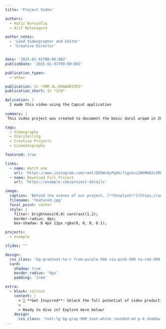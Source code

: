 ```yaml
---
title: 'Project Video'

authors:
  - Hafiz Nursyafiq
  - Alif Notonegoro

author_notes:
  - 'Lead Videographer and Editor'
  - 'Creative Director'


date: '2025-01-01T00:00:00Z'
publishDate: '2025-01-01T00:00:00Z'

publication_types:
  - other

publication: In *IMM AL-KHAWARIZMI*
publication_short: In *ICW*

Aplication: |
  I made this video using the Capcut application
  
summary: |
 This video project was created to document the basic darul arqam in 2025

tags:
  - Videography
  - Storytelling
  - Creative Projects
  - Cinematography

featured: true

links:
  - name: Watch one
    url: 'https://www.instagram.com/reel/DESWc0yPq0k/?igsh=c2NkMHd2c3RkMnU4'
  - name: Download Full Project
    url: 'https://example.com/project-details'

image:
  caption: 'Behind the scenes of our project. [**Unsplash**](https://unsplash.com/photos/pLCdAaMFLTE)'
  filename: 'featured.jpg'
  focal_point: center
  style: |
    filter: brightness(0.9) contrast(1.2);
    border-radius: 8px;
    box-shadow: 0 4px 12px rgba(0, 0, 0, 0.1);

projects:
  - example

slides: ""

design:
  css_class: 'bg-gradient-to-r from-purple-500 via-pink-500 to-red-500 text-white'
  card:
    shadow: true
    border_radius: '8px'
    padding: '2rem'

extra:
  - block: callout
    content: |
      > 🎥 **Get Inspired**: Unlock the full potential of video production and storytelling! This project serves as a stepping stone toward mastering the art of cinematic visuals.
      >
      > Ready to dive in? Explore more below!
    design:
      css_class: 'text-lg bg-gray-900 text-white rounded-md p-4 shadow-lg'
---
```

